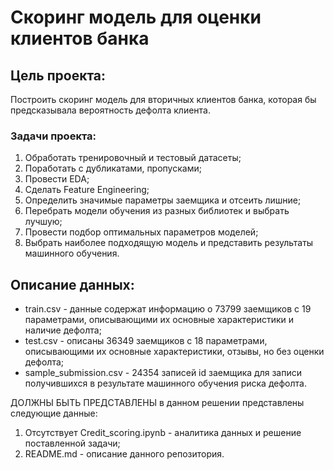 # Cкоринг модель для оценки клиентов банка

## Цель проекта: 
Построить скоринг модель для вторичных клиентов банка, которая бы предсказывала вероятность дефолта клиента. 
	
### Задачи проекта:
1. Обработать тренировочный и тестовый датасеты;
2. Поработать с дубликатами, пропусками;
3. Провести EDA;
4. Сделать Feature Engineering;
5. Определить значимые параметры заемщика и отсеить лишние;
6. Перебрать модели обучения из разных библиотек и выбрать лучшую;
7. Провести подбор оптимальных параметров моделей;
8. Выбрать наиболее подходящую модель и представить результаты машинного обучения.

## Описание данных:
- train.csv - данные содержат информацию о 73799 заемщиков с 19 параметрами, описывающими их основные характеристики и наличие дефолта;
- test.csv - описаны 36349 заемщиков с 18 параметрами, описывающими их основные характеристики, отзывы, но без оценки дефолта;
- sample_submission.csv - 24354 записей id заемщика для записи получившихся в результате машинного обучения риска дефолта.

ДОЛЖНЫ БЫТЬ ПРЕДСТАВЛЕНЫ в данном решении представлены следующие данные:
1. Отсутствует Credit_scoring.ipynb - аналитика данных и решение поставленной задачи;
2. README.md - описание данного репозитория.
